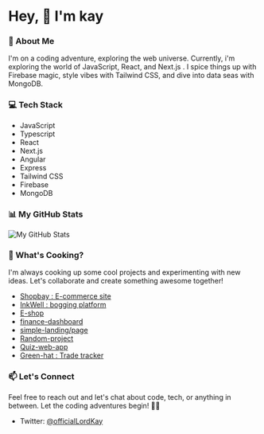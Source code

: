 # Hey, 👋 I'm kay

### 🚀 About Me
I'm on a coding adventure, exploring the web universe. Currently, i'm exploring the world of JavaScript, React, and Next.js . I spice things up with Firebase magic, style vibes with Tailwind CSS, and dive into data seas with MongoDB.

### 💻 Tech Stack
- JavaScript
- Typescript
- React
- Next.js
- Angular
- Express
- Tailwind CSS
- Firebase
- MongoDB

### 📊 My GitHub Stats
![My GitHub Stats](https://github-readme-stats.vercel.app/api?username=kindnesskay&show_icons=true&count_private=true&hide=contribs,prs&theme=radical)

### 🌟 What's Cooking?
I'm always cooking up some cool projects and experimenting with new ideas. Let's collaborate and create something awesome together!
- [Shopbay : E-commerce site](https://shopbay.vercel.app)
- [InkWell : bogging platform](https://inknot.vercel.app)
- [E-shop](https://eshop-nine-beta.vercel.app)
- [finance-dashboard](https://finance-dashboard-xx.vercel.app)
- [simple-landing/page ](https://first-angular-web-app.vercel.app/) 
- [Random-project](https://random-project-generator.vercel.app)
- [Quiz-web-app](https://simple-quiz-beryl.vercel.app/)
- [Green-hat : Trade tracker](https://greenhat.vercel.app)


### 📫 Let's Connect
Feel free to reach out and let's chat about code, tech, or anything in between. Let the coding adventures begin! 🌈✨
- Twitter: [@officialLordKay](https://twitter.com/officialLordKay)
